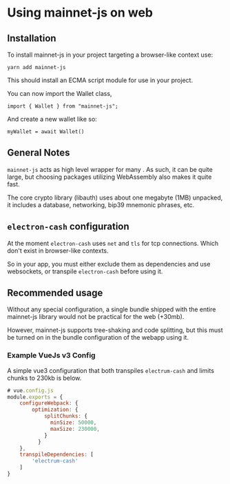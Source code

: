 # Using mainnet-js on web

## Installation

To install mainnet-js in your project targeting a browser-like context use:

    yarn add mainnet-js

This should install an ECMA script module for use in your project.

You can now import the Wallet class,

    import { Wallet } from "mainnet-js";

And create a new wallet like so:

    myWallet = await Wallet()

## General Notes

`mainnet-js` acts as high level wrapper for many . As such, it can be quite large, but choosing packages utilizing WebAssembly also makes it quite fast.

The core crypto library (libauth) uses about one megabyte (1MB) unpacked, it includes a database, networking, bip39 mnemonic phrases, etc.

## `electron-cash` configuration

At the moment `electron-cash` uses `net` and `tls` for tcp connections. Which don't exist in browser-like contexts. 

So in your app, you must either exclude them as dependencies and use websockets, or transpile `electron-cash` before using it.

## Recommended usage

Without any special configuration, a single bundle shipped with the entire mainnet-js library would not be practical for the web (+30mb). 

However, mainnet-js supports tree-shaking and code splitting, but this must be turned on in the bundle configuration of the webapp using it. 

### Example VueJs v3 Config 

A simple vue3 configuration that both transpiles `electrum-cash` and limits chunks to 230kb is below.

```js
# vue.config.js
module.exports = {
    configureWebpack: {
        optimization: {
            splitChunks: {
              minSize: 50000,
              maxSize: 230000,
            }
          }
    },
    transpileDependencies: [
        'electrum-cash'
    ]
}
```
